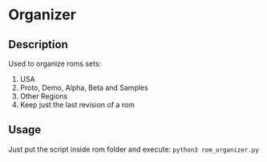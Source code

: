 # Organizer

## Description
Used to organize roms sets:
1. USA
2. Proto, Demo, Alpha, Beta and Samples
3. Other Regions
4. Keep just the last revision of a rom

## Usage
Just put the script inside rom folder and execute:
`python3 rom_organizer.py`
